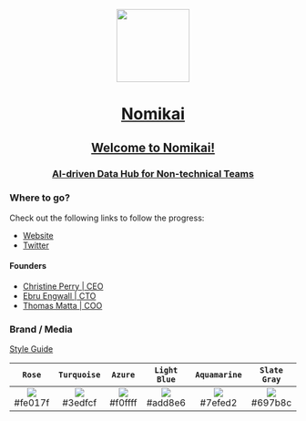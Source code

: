 <p align="center">
  <a href="https://nomikai.com">
    <picture>
      <source media="(prefers-color-scheme: dark)" srcset="https://imagedelivery.net/dFIo1wWuUZtJiq57QrgKWw/5772d93d-7110-4931-4d73-cb63f2074f00/public">
      <img src="https://imagedelivery.net/dFIo1wWuUZtJiq57QrgKWw/5772d93d-7110-4931-4d73-cb63f2074f00/public" height="128">
    </picture>
    <h1 align="center">Nomikai</h1>
    <h2 align="center">Welcome to Nomikai!</h2>
    <h3 align="center">AI-driven Data Hub for Non-technical Teams</h3>
  </a>
</p>


### Where to go?
Check out the following links to follow the progress:
- [Website](https://nomikai.com)
- [Twitter](https://twitter.com/nomikai_tech)

#### Founders
- [Christine Perry | CEO](https://www.linkedin.com/in/christinerpm/)
- [Ebru Engwall | CTO](https://www.linkedin.com/in/ebruoguzberk/)
- [Thomas Matta | COO](https://www.linkedin.com/in/tommatta/)


### Brand / Media
[Style Guide](https://github.com/nomikai-tech/style-guide)

| `Rose` | `Turquoise` | `Azure` | `Light Blue` | `Aquamarine` | `Slate Gray` |
|:----------:|:----------:|:----------:|:----------:|:----------:|:----------:|
|<a href='#'><img valign='middle' src='https://readme-swatches.vercel.app/fe017f?style=round&size=50'/></a> <br/> #fe017f|<a href='#'><img valign='middle' src='https://readme-swatches.vercel.app/3edfcf?style=round&size=50'/></a> <br/> #3edfcf|<a href='#'><img valign='middle' src='https://readme-swatches.vercel.app/f0ffff?style=round&size=50'/></a> <br/> #f0ffff|<a href='#'><img valign='middle' src='https://readme-swatches.vercel.app/add8e6?style=round&size=50'/></a> <br/> #add8e6|<a href='#'><img valign='middle' src='https://readme-swatches.vercel.app/7efed2?style=round&size=50'/></a> <br/> #7efed2|<a href='#'><img valign='middle' src='https://readme-swatches.vercel.app/697b8c?style=round&size=50'/></a> <br/> #697b8c|

